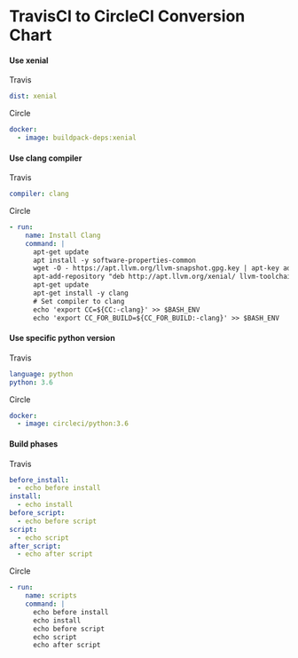 # TravisCI to CircleCI Conversion Chart

#### Use xenial

Travis

```yaml
dist: xenial
```

Circle

```yaml
docker:
  - image: buildpack-deps:xenial
```

#### Use clang compiler

Travis

```yaml
compiler: clang
```

Circle

```yaml
- run:
    name: Install Clang
    command: |
      apt-get update
      apt install -y software-properties-common
      wget -O - https://apt.llvm.org/llvm-snapshot.gpg.key | apt-key add -        
      apt-add-repository "deb http://apt.llvm.org/xenial/ llvm-toolchain-xenial main"
      apt-get update
      apt-get install -y clang
      # Set compiler to clang 
      echo 'export CC=${CC:-clang}' >> $BASH_ENV
      echo 'export CC_FOR_BUILD=${CC_FOR_BUILD:-clang}' >> $BASH_ENV
```

#### Use specific python version

Travis

```yaml
language: python      
python: 3.6
```

Circle

```yaml
docker:
  - image: circleci/python:3.6
```

#### Build phases

Travis

```yaml
before_install:
  - echo before install  
install:
  - echo install
before_script:
  - echo before script
script:
  - echo script
after_script:
  - echo after script
```

Circle

```yaml
- run:
    name: scripts
    command: |
      echo before install
      echo install
      echo before script
      echo script
      echo after script
```
